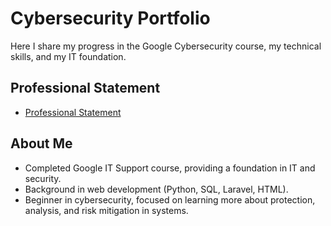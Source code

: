 # Cybersecurity Portfolio

Here I share my progress in the Google Cybersecurity course, my technical skills, and my IT foundation.

## Professional Statement
- [Professional Statement](professional_statement.md)

## About Me
- Completed Google IT Support course, providing a foundation in IT and security.
- Background in web development (Python, SQL, Laravel, HTML).
- Beginner in cybersecurity, focused on learning more about protection, analysis, and risk mitigation in systems.

